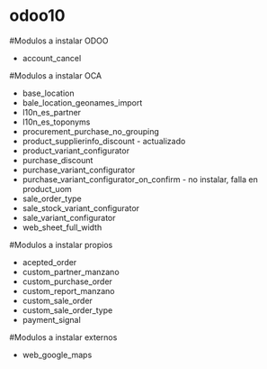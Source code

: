 # odoo10

#Modulos a instalar ODOO
<ul>
<li>account_cancel</li>
</ul>


#Modulos a instalar OCA
<ul>
<li>base_location</li>
<li>bale_location_geonames_import</li>
<li>l10n_es_partner</li>
<li>l10n_es_toponyms</li>
<li>procurement_purchase_no_grouping</li>
<li>product_supplierinfo_discount - actualizado</li>
<li>product_variant_configurator</li>
<li>purchase_discount</li>
<li>purchase_variant_configurator</li>
<li>purchase_variant_configurator_on_confirm - no instalar, falla en product_uom</li>
<li>sale_order_type</li>
<li>sale_stock_variant_configurator</li>
<li>sale_variant_configurator</li>
<li>web_sheet_full_width</li>
</ul>

#Modulos a instalar propios
<ul>
<li>acepted_order</li>
<li>custom_partner_manzano</li>
<li>custom_purchase_order</li>
<li>custom_report_manzano</li>
<li>custom_sale_order</li>
<li>custom_sale_order_type</li>
<li>payment_signal</li>
</ul>

#Modulos a instalar externos
<ul>
<li>web_google_maps</li>
</ul>